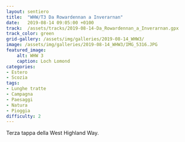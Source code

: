 ```yaml
---
layout: sentiero
title:  "WHW/T3 Da Rowardennan a Inverarnan"
date:   2019-08-14 09:05:00 +0100
track:  /assets/tracks/2019-08-14-Da_Rowardennan_a_Inverarnan.gpx
track_color: green
grid-gallery: /assets/img/galleries/2019-08-14_WHW3/
image: /assets/img/galleries/2019-08-14_WHW3/IMG_5316.JPG
featured_image:
    alt: WHW 3
    caption: Loch Lomond
categories:
- Estero
- Scozia
tags:
- Lunghe tratte
- Campagna
- Paesaggi
- Natura
- Pioggia
difficulty: 2
---
```


Terza tappa della West Highland Way.